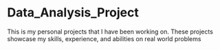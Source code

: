 # Data_Analysis_Project
This is my personal projects that I have been working on. These projects showcase my skills, experience, and abilities on real world problems
